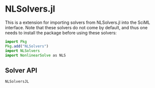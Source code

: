 # NLSolvers.jl

This is a extension for importing solvers from NLSolvers.jl into the SciML interface. Note
that these solvers do not come by default, and thus one needs to install the package before
using these solvers:

```julia
import Pkg
Pkg.add("NLSolvers")
import NLSolvers
import NonlinearSolve as NLS
```

## Solver API

```@docs
NLSolversJL
```
